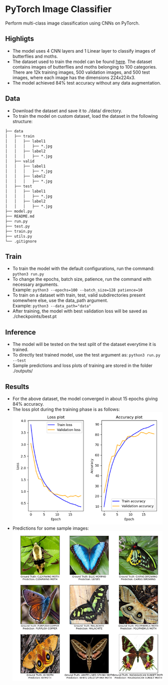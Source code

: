 # PyTorch Image Classifier

Perform multi-class image classification using CNNs on PyTorch.

## Highligts

* The model uses 4 CNN layers and 1 Linear layer to classify images of
butterflies and moths.
* The dataset used to train the model can be found
[here](https://www.kaggle.com/datasets/gpiosenka/butterfly-images40-species).
The dataset contains images of butterflies and moths belonging to 100
categories. There are 12k training images, 500 validation images, and 500 test
images, where each image has the dimensions 224x224x3.
* The model achieved 84% test accuracy without any data augmentation.

## Data

* Download the dataset and save it to ./data/ directory.
* To train the model on custom dataset, load the dataset in the following
structure:  
```
├── data
│   ├── train
│   │   ├── label1
│   │   │   ├── *.jpg
│   │   ├── label2
│   │   │   ├── *.jpg
│   ├── valid
│   │   ├── label1
│   │   │   ├── *.jpg
│   │   ├── label2
│   │   │   ├── *.jpg
│   ├── test
│   │   ├── label1
│   │   │   ├── *.jpg
│   │   ├── label2
│   │   │   ├── *.jpg
├── model.py
├── README.md
├── run.py
├── test.py
├── train.py
├── utils.py
└── .gitignore
```

## Train

* To train the model with the default configurations,
run the command:  `python3 run.py`
* To change the epochs, batch size, patience, run the command with necessary
arguments.  
Example: `python3 --epochs=100 --batch_size=128 patience=10`
* To train on a dataset with train, test, valid subdirectories present somewhere
else, use the data_path argument.  
Example: `python3 --data_path="data"`
* After training, the model with best validation loss will be saved as
./checkpoints/best.pt

## Inference

* The model will be tested on the test split of the dataset everytime it is
trained.
* To directly test trained model, use the test argument as:
`python3 run.py --test`
* Sample predictions and loss plots of training are stored in the folder
./outputs/

## Results

*  For the above dataset, the model converged in about 15 epochs giving 84%
accuracy.
* The loss plot during the training phase is as follows:  
![Loss plot](docs/plot.png)
* Predictions for some sample images:  
![Sample outputs](docs/results.png)